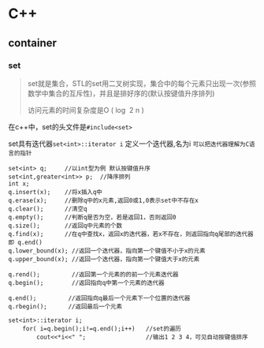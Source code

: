 # C++

## container

### set

> set就是集合，STL的set用二叉树实现，集合中的每个元素只出现一次(参照数学中集合的互斥性)，并且是排好序的(默认按键值升序排列)
>
> 访问元素的时间复杂度是O ( log ⁡ 2 n )

在c++中，set的头文件是`#include<set>`

set具有迭代器`set<int>::iterator i` 定义一个迭代器,名为i `可以把迭代器理解为C语言的指针`

```
set<int> q;     //以int型为例 默认按键值升序
set<int,greater<int>> p;  //降序排列 
int x;
q.insert(x);	//将x插入q中
q.erase(x);		//删除q中的x元素,返回0或1,0表示set中不存在x
q.clear();		//清空q
q.empty();		//判断q是否为空，若是返回1，否则返回0
q.size();		//返回q中元素的个数
q.find(x);		//在q中查找x，返回x的迭代器，若x不存在，则返回指向q尾部的迭代器即 q.end()
q.lower_bound(x); //返回一个迭代器，指向第一个键值不小于x的元素
q.upper_bound(x); //返回一个迭代器，指向第一个键值大于x的元素

q.rend();		  //返回第一个元素的的前一个元素迭代器
q.begin();		  //返回指向q中第一个元素的迭代器

q.end();		 //返回指向q最后一个元素下一个位置的迭代器
q.rbegin();		 //返回最后一个元素

```



```
set<int>::iterator i;
	for( i=q.begin();i!=q.end();i++)   //set的遍历 
		cout<<*i<<" ";				   //输出1 2 3 4，可见自动按键值排序 
```

